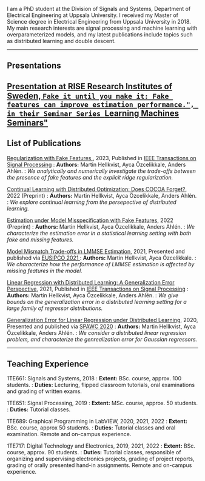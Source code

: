 I am a PhD student at the Division of Signals and Systems,
Department of Electrical Engineering at Uppsala University. 
I received my Master of Science degree in Electrical Engineering from Uppsala University in 2018.
My main research interests are signal processing and machine learning with overparameterized models,
and my latest publications include topics such as distributed learning and double descent.

---
## Presentations
<a href="https://www.youtube.com/watch?v=z1TFZFGipG4&ab_channel=RISEResearchInstitutesofSweden" target="_blank">	Presentation at RISE Research Institutes of Sweden, ``Fake it until you make it: Fake features can improve estimation performance.", in their Seminar Series ``Learning Machines Seminars" </a>
---
## List of Publications

<a href="https://arxiv.org/abs/2212.00433" target="_blank">	Regularization with Fake Features </a>, 2023, Published in <a href="https://ieeexplore.ieee.org/document/10018513" target="_blank">IEEE Transactions on Signal Processing</a>
: **Authors:** Martin Hellkvist, Ayca Özcelikkale, Anders Ahlén.
: *We analytically and numerically investigate the trade-offs between the presence of fake features and the explicit ridge regularization.*

<a href="https://arxiv.org/abs/2211.16994" target="_blank">	Continual Learning with Distributed Optimization: Does COCOA Forget?</a>, 2022 (Preprint)
: **Authors:** Martin Hellkvist, Ayca Özcelikkale, Anders Ahlén.
: *We explore continual learning from the persepective of distributed learning.*

<a href="https://arxiv.org/abs/2203.03398" target="_blank">Estimation under Model Misspecification with Fake Features</a>, 2022 (Preprint)
: **Authors:** Martin Hellkvist, Ayca Özcelikkale, Anders Ahlén.
: *We characterize the estimation error in a statistical learning setting with both fake and missing features.*

<a href="https://arxiv.org/abs/2105.11964" target="_blank">Model Mismatch Trade-offs in LMMSE Estimation</a>, 2021, Presented and published via <a href="https://ieeexplore.ieee.org/document/9615976" target="_blank"> EUSIPCO 2021 </a>
: **Authors:** Martin Hellkvist, Ayca Özcelikkale.
: *We characterize how the performance of LMMSE estimation is affected by missing features in the model.*

<a href="https://arxiv.org/abs/2101.09001" target="_blank">Linear Regression with Distributed Learning: A Generalization Error Perspective</a>, 2021, Published in <a href="https://ieeexplore.ieee.org/document/9520293" target="_blank">IEEE Transactions on Signal Processing</a>
: **Authors:** Martin Hellkvist, Ayca Özcelikkale, Anders Ahlén.
: *We give bounds on the generalization error in a distributed learning setting for a large family of regressor distributions.*

<a href="https://arxiv.org/abs/2004.14637" target="_blank">Generalization Error for Linear Regression under Distributed Learning</a>, 2020, Presented and published via <a href="https://ieeexplore.ieee.org/document/9154284" target="_blank">SPAWC 2020</a> 
: **Authors:** Martin Hellkvist, Ayca Özcelikkale, Anders Ahlén.
: *We consider a distributed linear regression problem, and characterize the genrealization error for Gaussian regressors.*

 
<!-- Publication item template
    [Title](https://arxiv.org/abs/), yyyy, ([Journal/Conf/Preprint]())
    : **Authors:** 
    : one-line-abstract. 
-->
<!-- 
    <a href="" target="_blank"></a> 
-->

---
## Teaching Experience

1TE661: Signals and Systems, 2018
: **Extent:** BSc. course, approx. 100 students.
: **Duties:** Lecturing, flipped classroom tutorials, oral examinations and grading of written exams.

1TE651: Signal Processing, 2019
: **Extent:** MSc. course, approx. 50 students.
: **Duties:** Tutorial classes.

1TE689: Graphical Programming in LabVIEW, 2020, 2021, 2022
: **Extent:** BSc. course, approx 50 students.
: **Duties:** Tutorial classes and oral examination. Remote and on-campus experience.

1TE717: Digital Technology and Electronics, 2019, 2021, 2022
: **Extent:** BSc. course, approx. 90 students.
: **Duties:** Tutorial classes, responsible of organizing and supervising electronics projects, grading of project reports, grading of orally presented hand-in assignments. Remote and on-campus experience.
